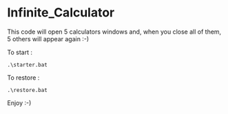 # Infinite_Calculator
This code will open 5 calculators windows and, when you close all of them, 5 others will appear again :-)

To start :
```
.\starter.bat
```

To restore :
```
.\restore.bat
```

Enjoy :-)